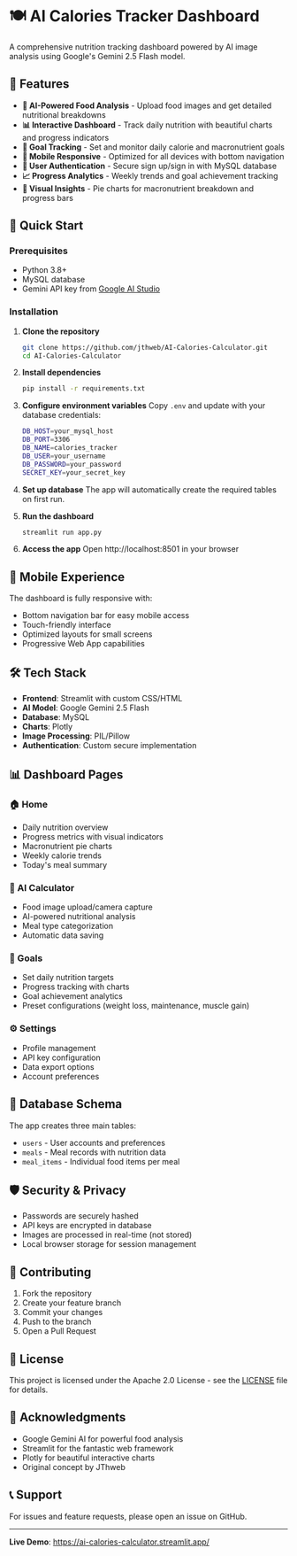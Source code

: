 # 🍽️ AI Calories Tracker Dashboard

A comprehensive nutrition tracking dashboard powered by AI image analysis using Google's Gemini 2.5 Flash model.

## 🌟 Features

- **🤖 AI-Powered Food Analysis** - Upload food images and get detailed nutritional breakdowns
- **📊 Interactive Dashboard** - Track daily nutrition with beautiful charts and progress indicators
- **🎯 Goal Tracking** - Set and monitor daily calorie and macronutrient goals
- **📱 Mobile Responsive** - Optimized for all devices with bottom navigation
- **🔐 User Authentication** - Secure sign up/sign in with MySQL database
- **📈 Progress Analytics** - Weekly trends and goal achievement tracking
- **🥧 Visual Insights** - Pie charts for macronutrient breakdown and progress bars

## 🚀 Quick Start

### Prerequisites
- Python 3.8+
- MySQL database
- Gemini API key from [Google AI Studio](https://makersuite.google.com/app/apikey)

### Installation

1. **Clone the repository**
   ```bash
   git clone https://github.com/jthweb/AI-Calories-Calculator.git
   cd AI-Calories-Calculator
   ```

2. **Install dependencies**
   ```bash
   pip install -r requirements.txt
   ```

3. **Configure environment variables**
   Copy `.env` and update with your database credentials:
   ```bash
   DB_HOST=your_mysql_host
   DB_PORT=3306
   DB_NAME=calories_tracker
   DB_USER=your_username
   DB_PASSWORD=your_password
   SECRET_KEY=your_secret_key
   ```

4. **Set up database**
   The app will automatically create the required tables on first run.

5. **Run the dashboard**
   ```bash
   streamlit run app.py
   ```

6. **Access the app**
   Open http://localhost:8501 in your browser

## 📱 Mobile Experience

The dashboard is fully responsive with:
- Bottom navigation bar for easy mobile access
- Touch-friendly interface
- Optimized layouts for small screens
- Progressive Web App capabilities

## 🛠️ Tech Stack

- **Frontend**: Streamlit with custom CSS/HTML
- **AI Model**: Google Gemini 2.5 Flash
- **Database**: MySQL
- **Charts**: Plotly
- **Image Processing**: PIL/Pillow
- **Authentication**: Custom secure implementation

## 📊 Dashboard Pages

### 🏠 Home
- Daily nutrition overview
- Progress metrics with visual indicators
- Macronutrient pie charts
- Weekly calorie trends
- Today's meal summary

### 🤖 AI Calculator
- Food image upload/camera capture
- AI-powered nutritional analysis
- Meal type categorization
- Automatic data saving

### 🎯 Goals
- Set daily nutrition targets
- Progress tracking with charts
- Goal achievement analytics
- Preset configurations (weight loss, maintenance, muscle gain)

### ⚙️ Settings
- Profile management
- API key configuration
- Data export options
- Account preferences

## 🔧 Database Schema

The app creates three main tables:
- `users` - User accounts and preferences
- `meals` - Meal records with nutrition data
- `meal_items` - Individual food items per meal

## 🛡️ Security & Privacy

- Passwords are securely hashed
- API keys are encrypted in database
- Images are processed in real-time (not stored)
- Local browser storage for session management

## 🤝 Contributing

1. Fork the repository
2. Create your feature branch
3. Commit your changes
4. Push to the branch
5. Open a Pull Request

## 📄 License

This project is licensed under the Apache 2.0 License - see the [LICENSE](LICENSE) file for details.

## 🙏 Acknowledgments

- Google Gemini AI for powerful food analysis
- Streamlit for the fantastic web framework
- Plotly for beautiful interactive charts
- Original concept by JThweb

## 📞 Support

For issues and feature requests, please open an issue on GitHub.

---

**Live Demo**: https://ai-calories-calculator.streamlit.app/